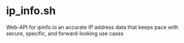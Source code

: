 # ip_info.sh
Web-API for ipinfo.io an accurate IP address data that keeps pace with secure, specific, and forward-looking use cases
